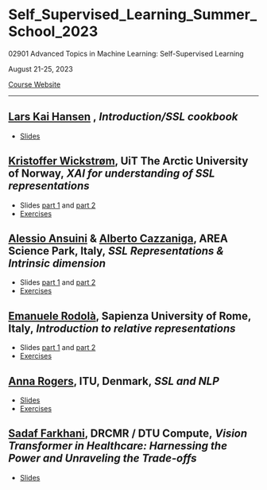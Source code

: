 # Self_Supervised_Learning_Summer_School_2023

02901 Advanced Topics in Machine Learning: Self-Supervised Learning 

August 21-25, 2023

[Course Website](https://www2.imm.dtu.dk/courses/02901/)


---

## [Lars Kai Hansen](http://cogsys.imm.dtu.dk/staff/lkhansen/lkhansen.html) , _Introduction/SSL cookbook_

- [Slides](Slides/00_Introduction.pdf)

## [Kristoffer Wickstrøm](https://en.uit.no/ansatte/kristoffer.k.wickstrom), UiT The Arctic University of Norway, _XAI for understanding of SSL representations_

- Slides [part 1](https://github.com/Wickstrom/ssl-summer-school-dtu/blob/main/intro-to-xai-ssl-summer-school-2023.pdf) and [part 2](https://github.com/Wickstrom/ssl-summer-school-dtu/blob/main/xai-for-representations-ssl-summer-school-2023.pdf)
- [Exercises](https://github.com/Wickstrom/ssl-summer-school-dtu)

## [Alessio Ansuini](https://www.areasciencepark.it/wp-content/uploads/alessio_ansuiniCV.pdf) & [Alberto Cazzaniga](https://www.areasciencepark.it/wp-content/uploads/alberto_cazzanigaCV.pdf), AREA Science Park, Italy, _SSL Representations & Intrinsic dimension_

- Slides [part 1](https://github.com/AlbertoCazzaniga/DTU_SUMMER_SCHOOL_DAY2/blob/main/ML_Advanced_School_DAY2_PART1.pdf) and [part 2](https://github.com/AlbertoCazzaniga/DTU_SUMMER_SCHOOL_DAY2/blob/main/ML_Advanced_School_DAY2_PART2.pdf)
- [Exercises](https://github.com/AlbertoCazzaniga/DTU_SUMMER_SCHOOL_DAY2)

## [Emanuele Rodolà](https://gladia.di.uniroma1.it/), Sapienza University of Rome, Italy, _Introduction to relative representations_

- Slides [part 1](Slides/03_RelativeRepresentations_01.pdf) and [part 2](Slides/03_RelativeRepresentations_02.pdf)
- [Exercises](https://colab.research.google.com/github/erodola/DLAI-s2-2023/blob/main/rae.ipynb)

## [Anna Rogers](https://pure.itu.dk/da/persons/anna-rogers), ITU, Denmark, _SSL and NLP_

- [Slides](https://u.pcloud.link/publink/show?code=XZUXKaVZcFzRfRi3dQYreNG1PdJTnf7B2kUk)
- [Exercises](https://colab.research.google.com/drive/1Fia263yMPSKyoZ3eg8eDW4lAZVARNtpr?usp=sharing)

## [Sadaf Farkhani](https://www.drcmr.dk/sadaff), DRCMR / DTU Compute, _Vision Transformer in Healthcare: Harnessing the Power and Unraveling the Trade-offs_

- [Slides](Slides/04_Transformers.pdf)
